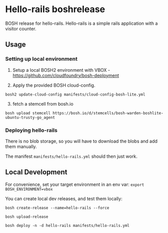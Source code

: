 # Hello-rails boshrelease

BOSH release for hello-rails. Hello-rails is a simple rails application with a visitor counter.

## Usage

### Setting up local environment

1. Setup a local BOSH2 environment with VBOX - https://github.com/cloudfoundry/bosh-deployment

2. Apply the provided BOSH cloud-config.
```
bosh2 update-cloud-config manifests/cloud-config-bosh-lite.yml
```

3. fetch a stemcell from bosh.io
```
bosh upload stemcell https://bosh.io/d/stemcells/bosh-warden-boshlite-ubuntu-trusty-go_agent
```

### Deploying hello-rails

There is no blob storage, so you will have to download the blobs and add them manually.

The manifest `manifests/hello-rails.yml` should then just work.

## Local Development

For convenience, set your target environment in an env var:
`export BOSH_ENVIRONMENT=vbox`

You can create local dev releases, and test them locally:

```
bosh create-release --name=hello-rails --force

bosh upload-release

bosh deploy -n -d hello-rails manifests/hello-rails.yml
```
